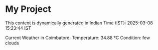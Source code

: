 # My Project

This content is dynamically generated in Indian Time (IST): 2025-03-08 15:23:44 IST


Current Weather in Coimbatore:
Temperature: 34.88 °C
Condition: few clouds
